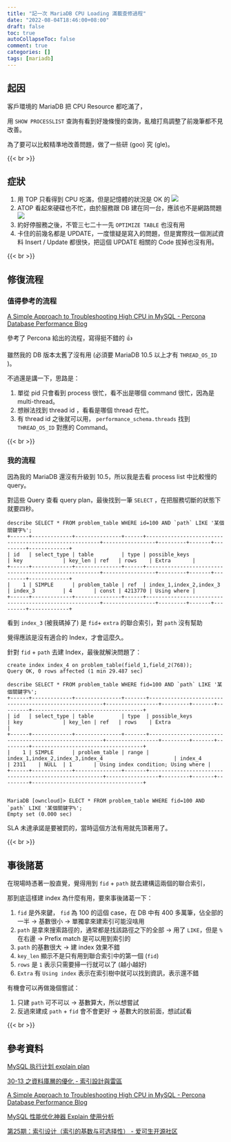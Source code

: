```yaml
---
title: "記一次 MariaDB CPU Loading 滿載查修過程"
date: "2022-08-04T18:46:00+08:00"
draft: false
toc: true
autoCollapseToc: false
comment: true
categories: []
tags: [mariadb]
---
```


## 起因

客戶環境的 MariaDB 把 CPU Resource 都吃滿了，

用 `SHOW PROCESSLIST` 查詢有看到好幾條慢的查詢，亂槍打鳥調整了前幾筆都不見改善。

為了要可以比較精準地改善問題，做了一些研 (goo) 究 (gle)。


{{< br >}}

## 症狀

1. 用 TOP 只看得到 CPU 吃滿，但是記憶體的狀況是 OK 的
![](Screen_Shot_2022-08-04_at_6-933c0ea7-374b-425e-a8c0-48a7b22d5b20.52.53_PM.png)
2. ATOP 看起來硬碟也不忙，由於服務跟 DB 建在同一台，應該也不是網路問題
![](Screen_Shot_2022-08-04_at_6-4c435945-644d-404e-81b1-f95682c8e20e.54.25_PM.png)
3. 約好停服務之後，不管三七二十一先 `OPTIMIZE TABLE` 也沒有用
4. 卡住的前幾名都是 UPDATE，一度懷疑是寫入的問題，但是實際找一個測試資料 Insert / Update 都很快，把這個 UPDATE 相關的 Code 拔掉也沒有用。

{{< br >}}

## 修復流程

### 值得參考的流程

[A Simple Approach to Troubleshooting High CPU in MySQL - Percona Database Performance Blog](https://www.percona.com/blog/2020/04/23/a-simple-approach-to-troubleshooting-high-cpu-in-mysql/)

參考了 Percona 給出的流程，寫得挺不錯的 👍

雖然我的 DB 版本太舊了沒有用 (必須要 MariaDB 10.5 以上才有 `THREAD_OS_ID` )。

不過還是講一下，思路是：

1. 單從 pid 只會看到 process 很忙，看不出是哪個 command 很忙，因為是 multi-thread。
2. 想辦法找到 thread id ，看看是哪個 thread 在忙。
3. 有 thread id 之後就可以用， `performance_schema.threads` 找到 `THREAD_OS_ID` 對應的 Command。

{{< br >}}

### 我的流程

因為我的 MariaDB 還沒有升級到 10.5，所以我是去看 process list 中比較慢的 query。

對這些 Query 查看 query plan，最後找到一筆 `SELECT` ，在把服務切斷的狀態下就要四秒。

```
describe SELECT * FROM problem_table WHERE id=100 AND `path` LIKE '某個關鍵字%';
+------+-------------+---------------+------+-------------------------------------------------------+-----------------+---------+-------+---------+-------------+
| id   | select_type | table         | type | possible_keys                                         | key             | key_len | ref   | rows    | Extra       |
+------+-------------+---------------+------+-------------------------------------------------------+-----------------+---------+-------+---------+-------------+
|    1 | SIMPLE      | problem_table | ref  | index_1,index_2,index_3                               | index_3         | 4       | const | 4213770 | Using where |
+------+-------------+---------------+------+-------------------------------------------------------+-----------------+---------+-------+---------+-------------+
```

看到 `index_3` (被我碼掉了) 是 `fid`+ `extra` 的聯合索引，對 `path` 沒有幫助

覺得應該是沒有適合的 Index，才會這麼久。

針對 `fid` + `path` 去建 Index，最後就解決問題了：

```
create index index_4 on problem_table(field_1,field_2(768));
Query OK, 0 rows affected (1 min 29.487 sec)

describe SELECT * FROM problem_table WHERE fid=100 AND `path` LIKE '某個關鍵字%';
+------+-------------+---------------+-------+-------------------------------------------------------+-----------------+---------+-------+---------+------------------------------------+
| id   | select_type | table         | type  | possible_keys                                         | key             | key_len | ref   | rows    | Extra                              |
+------+-------------+---------------+-------+-------------------------------------------------------+-----------------+---------+-------+---------+------------------------------------+
|    1 | SIMPLE      | problem_table | range | index_1,index_2,index_3,index_4                       | index_4         | 2311    | NULL  | 1       | Using index condition; Using where |
+------+-------------+---------------+-------+-------------------------------------------------------+-----------------+---------+-------+---------+------------------------------------+

 
MariaDB [owncloud]> ELECT * FROM problem_table WHERE fid=100 AND `path` LIKE '某個關鍵字%';
Empty set (0.000 sec)
```

SLA 未達承諾是要被罰的，當時這個方法有用就先頂著用了。


{{< br >}}

## 事後諸葛

在現場時憑著一股直覺，覺得用到 `fid` + `path` 就去建構這兩個的聯合索引，

那到底這樣建 index 為什麼有用，要來事後諸葛一下：

1.  `fid` 是外來鍵， `fid` 為 100 的這個 case，在 DB 中有 400 多萬筆，佔全部的一半 → 基數很小 → 單獨拿來建索引可能沒啥用
2. `path` 是拿來搜索路徑的，通常都是找該路徑之下的全部 → 用了 `LIKE`，但是 `%` 在右邊 → Prefix match 是可以用到索引的
3. `path` 的基數很大 → 建 index 效果不錯
4. `key_len` 顯示不是只有用到聯合索引中的第一個 (`fid`)
5. `rows` 是 `1` 表示只需要掃一行就可以了 (越小越好)
6. `Extra` 有 `Using index` 表示在索引樹中就可以找到資訊，表示還不錯

有機會可以再做幾個嘗試：

1. 只建 `path` 可不可以 → 基數算大，所以想嘗試
2. 反過來建成 `path` + `fid` 會不會更好 → 基數大的放前面，想試試看

{{< br >}}

## 參考資料

[MySQL 执行计划 explain plan](https://www.jianshu.com/p/57a42f6a8746)

[30-13 之資料庫層的優化 - 索引設計與雷區](https://ithelp.ithome.com.tw/articles/10221971)

[A Simple Approach to Troubleshooting High CPU in MySQL - Percona Database Performance Blog](https://www.percona.com/blog/2020/04/23/a-simple-approach-to-troubleshooting-high-cpu-in-mysql/)

[MySQL 性能优化神器 Explain 使用分析](https://segmentfault.com/a/1190000008131735)

[第25期：索引设计（索引的基数与可选择性） - 爱可生开源社区](https://opensource.actionsky.com/20210407-mysql/)
